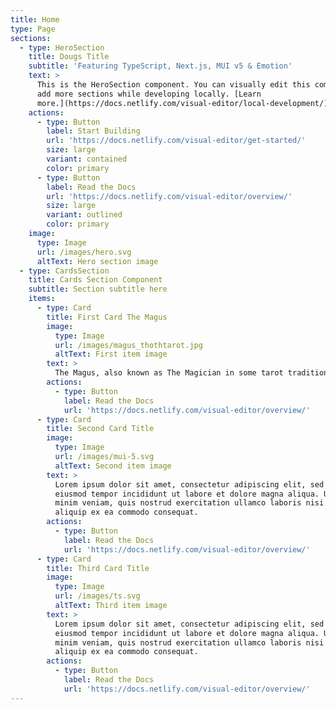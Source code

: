 ```yaml
---
title: Home
type: Page
sections:
  - type: HeroSection
    title: Dougs Title
    subtitle: 'Featuring TypeScript, Next.js, MUI v5 & Emotion'
    text: >
      This is the HeroSection component. You can visually edit this component &
      add more sections while developing locally. [Learn
      more.](https://docs.netlify.com/visual-editor/local-development/)
    actions:
      - type: Button
        label: Start Building
        url: 'https://docs.netlify.com/visual-editor/get-started/'
        size: large
        variant: contained
        color: primary
      - type: Button
        label: Read the Docs
        url: 'https://docs.netlify.com/visual-editor/overview/'
        size: large
        variant: outlined
        color: primary
    image:
      type: Image
      url: /images/hero.svg
      altText: Hero section image
  - type: CardsSection
    title: Cards Section Component
    subtitle: Section subtitle here
    items:
      - type: Card
        title: First Card The Magus
        image:
          type: Image
          url: /images/magus_thothtarot.jpg
          altText: First item image
        text: >
          The Magus, also known as The Magician in some tarot traditions, holds a central position in the Thoth tarot deck. Created by Aleister Crowley and illustrated by Lady Frieda Harris, this card symbolizes the raw potential and creative power inherent in every individual. The image features a figure poised confidently at a table, surrounded by the classic symbols of the four suits: the wand, cup, sword, and pentacle. This arrangement highlights the Magus's mastery over these elements and serves as a reminder of the capabilities one possesses to shape reality through intention and skill.In the context of the Thoth deck, The Magus represents the beginning of all things and the manifestation of ideas into existence. Crowley's interpretation emphasizes the importance of communication and willpower as tools for transformation. The card invites individuals to recognize their ability to influence their environment actively. With its elemental connections and associations with the conscious mind, The Magus encourages self-discovery and harnessing one's potential to bring forth change and innovation in various aspects of life.Furthermore, The Magus is infused with symbolism that resonates beyond individual empowerment. It embodies the principle of balance between thought and action, illustrating the need for both creativity and practicality in achieving one's goals. In this way, the card serves as a reminder that true mastery involves not only the knowledge of skills but also the wisdom to apply them effectively. By exploring the teachings of The Magus within the Thoth deck, individuals can gain insights into their journey of self-realization and the continuous interplay between perception and action.
        actions:
          - type: Button
            label: Read the Docs
            url: 'https://docs.netlify.com/visual-editor/overview/'
      - type: Card
        title: Second Card Title
        image:
          type: Image
          url: /images/mui-5.svg
          altText: Second item image
        text: >
          Lorem ipsum dolor sit amet, consectetur adipiscing elit, sed do
          eiusmod tempor incididunt ut labore et dolore magna aliqua. Ut enim ad
          minim veniam, quis nostrud exercitation ullamco laboris nisi ut
          aliquip ex ea commodo consequat.
        actions:
          - type: Button
            label: Read the Docs
            url: 'https://docs.netlify.com/visual-editor/overview/'
      - type: Card
        title: Third Card Title
        image:
          type: Image
          url: /images/ts.svg
          altText: Third item image
        text: >
          Lorem ipsum dolor sit amet, consectetur adipiscing elit, sed do
          eiusmod tempor incididunt ut labore et dolore magna aliqua. Ut enim ad
          minim veniam, quis nostrud exercitation ullamco laboris nisi ut
          aliquip ex ea commodo consequat.
        actions:
          - type: Button
            label: Read the Docs
            url: 'https://docs.netlify.com/visual-editor/overview/'
---
```

